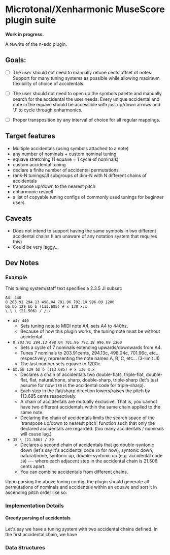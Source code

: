 # Microtonal/Xenharmonic MuseScore plugin suite

**Work in progress.**

A rewrite of the n-edo plugin.

## Goals:

- [ ] The user should not need to manually retune cents offset of notes. Support for many tuning systems as possible while allowing maximum flexibility of choice of accidentals.

- [ ] The user should not need to open up the symbols palette and manually search for the accidental the user needs. Every unique accidental and note in the equave should be accessible with just up/down arrows and 'J' to cycle through enharmonics.

- [ ] Proper transposition by any interval of choice for all regular mappings.

## Target features

- Multiple accidentals (using symbols attached to a note)
- any number of nominals + custom nominal tuning
- equave stretching (1 equave = 1 cycle of nominals)
- custom accidental tuning
- declare a finite number of accidental permutations
- rank-N tunings/JI subgroups of dim-N with N different chains of accidentals
- transpose up/down to the nearest pitch
- enharmonic respell
- a list of copyable tuning configs of commonly used tunings for beginner users.

## Caveats

- Does not intend to support having the same symbols in two different accidental chains (I am unaware of any notation system that requires this)
- Could be very laggy...

## Dev Notes

### Example

This tuning system/staff text specifies a 2.3.5 JI subset:

```
A4: 440
0 203.91 294.13 498.04 701.96 792.18 996.09 1200
bb.bb 129 bb b (113.685) # x 130 x.x
\.\ \ (21.506) / /./
```

- `A4: 440`
  - Sets tuning note to MIDI note A4, sets A4 to 440hz.
  - Because of how this plugin works, the tuning note must be without accidental.
- `0 203.91 294.13 498.04 701.96 792.18 996.09 1200`
  - Sets a cycle of 7 nominals extending upwards/downwards from A4.
  - Tunes 7 nominals to 203.91cents, 294.13c, 498.04c, 701.96c, etc... respectively, representing the note names A, B, C, etc... (3-limit JI)
  - The last number sets equave to 1200c.
- `bb.bb 129 bb b (113.685) # x 130 x.x`
  - Declares a chain of accidentals two double-flats, triple-flat, double-flat, flat, natural/none, sharp, double-sharp, triple-sharp (let's just assume for now `130` is the accidental code for triple-sharp).
  - Each step in the flat/sharp direction lowers/raises the pitch by 113.685 cents respectively.
  - A chain of accidentals are mutually exclusive. That is, you cannot have two different accidentals within the same chain applied to the same note.
  - Declaring the chain of accidentals limits the search space of the 'transpose up/down to nearest pitch' function such that only the declared accidentals are regarded. (too many accidentals / nominals will cause lag.)
- `35 \ (21.506) / 39`
  - Declares a second chain of accidentals that go double-syntonic down (let's say it's accidental code `35` for now), syntonic down, natural/none, syntonic up, double-syntonic up (e.g. accidental code `39`) --- where each adjacent step in the accidental chain is 21.506 cents apart.
  - You can combine accidentals from different chains.

Upon parsing the above tuning config, the plugin should generate all permutations of nominals and accidentals within an equave and sort it in ascending pitch order like so:

### Implementation Details

#### Greedy parsing of accidentals

Let's say we have a tuning system with two accidental chains defined. In the first accidental chain, we have

### Data Structures

